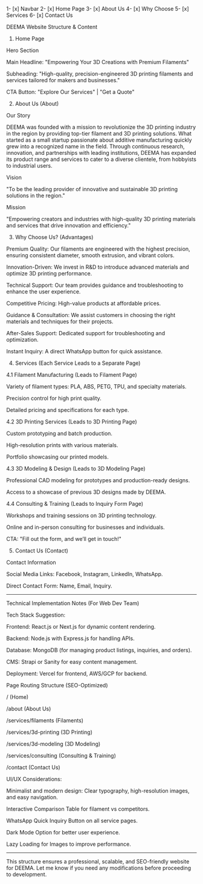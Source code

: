 1- [x] Navbar
2- [x] Home Page
3- [x] About Us
4- [x] Why Choose
5- [x]  Services
6- [x] Contact Us


DEEMA Website Structure & Content

1. Home Page

Hero Section

Main Headline: "Empowering Your 3D Creations with Premium Filaments"

Subheading: "High-quality, precision-engineered 3D printing filaments and services tailored for makers and businesses."

CTA Button: "Explore Our Services" | "Get a Quote" 


2. About Us (About)

Our Story

DEEMA was founded with a mission to revolutionize the 3D printing industry in the region by providing top-tier filament and 3D printing solutions. What started as a small startup passionate about additive manufacturing quickly grew into a recognized name in the field. Through continuous research, innovation, and partnerships with leading institutions, DEEMA has expanded its product range and services to cater to a diverse clientele, from hobbyists to industrial users.

Vision

"To be the leading provider of innovative and sustainable 3D printing solutions in the region."

Mission

"Empowering creators and industries with high-quality 3D printing materials and services that drive innovation and efficiency."

3. Why Choose Us? (Advantages)

Premium Quality: Our filaments are engineered with the highest precision, ensuring consistent diameter, smooth extrusion, and vibrant colors.

Innovation-Driven: We invest in R&D to introduce advanced materials and optimize 3D printing performance.

Technical Support: Our team provides guidance and troubleshooting to enhance the user experience.

Competitive Pricing: High-value products at affordable prices.

Guidance & Consultation: We assist customers in choosing the right materials and techniques for their projects.

After-Sales Support: Dedicated support for troubleshooting and optimization.

Instant Inquiry: A direct WhatsApp button for quick assistance.


4. Services (Each Service Leads to a Separate Page)

4.1 Filament Manufacturing (Leads to Filament Page)

Variety of filament types: PLA, ABS, PETG, TPU, and specialty materials.

Precision control for high print quality.

Detailed pricing and specifications for each type.


4.2 3D Printing Services (Leads to 3D Printing Page)

Custom prototyping and batch production.

High-resolution prints with various materials.

Portfolio showcasing our printed models.


4.3 3D Modeling & Design (Leads to 3D Modeling Page)

Professional CAD modeling for prototypes and production-ready designs.

Access to a showcase of previous 3D designs made by DEEMA.


4.4 Consulting & Training (Leads to Inquiry Form Page)

Workshops and training sessions on 3D printing technology.

Online and in-person consulting for businesses and individuals.

CTA: "Fill out the form, and we’ll get in touch!"


5. Contact Us (Contact)

Contact Information

Social Media Links: Facebook, Instagram, LinkedIn, WhatsApp.

Direct Contact Form: Name, Email, Inquiry.



---

Technical Implementation Notes (For Web Dev Team)

Tech Stack Suggestion:

Frontend: React.js or Next.js for dynamic content rendering.

Backend: Node.js with Express.js for handling APIs.

Database: MongoDB (for managing product listings, inquiries, and orders).

CMS: Strapi or Sanity for easy content management.

Deployment: Vercel for frontend, AWS/GCP for backend.


Page Routing Structure (SEO-Optimized)

/ (Home)

/about (About Us)

/services/filaments (Filaments)

/services/3d-printing (3D Printing)

/services/3d-modeling (3D Modeling)

/services/consulting (Consulting & Training)

/contact (Contact Us)


UI/UX Considerations:

Minimalist and modern design: Clear typography, high-resolution images, and easy navigation.

Interactive Comparison Table for filament vs competitors.

WhatsApp Quick Inquiry Button on all service pages.

Dark Mode Option for better user experience.

Lazy Loading for Images to improve performance.




---

This structure ensures a professional, scalable, and SEO-friendly website for DEEMA. Let me know if you need any modifications before proceeding to development.